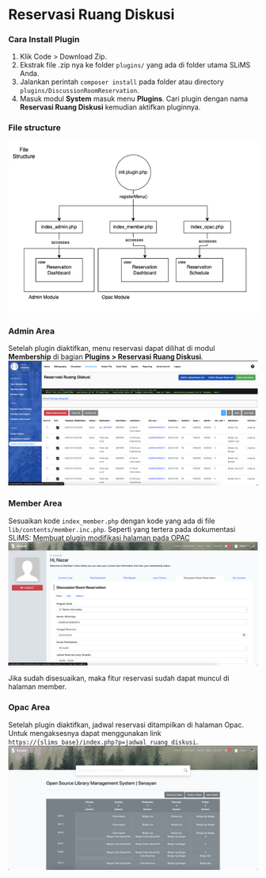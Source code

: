 # Reservasi Ruang Diskusi

### Cara Install Plugin
1. Klik Code > Download Zip.
2. Ekstrak file .zip nya ke folder `plugins/` yang ada di folder utama SLiMS Anda.
3. Jalankan perintah `composer install` pada folder atau directory `plugins/DiscussionRoomReservation`.
4. Masuk modul **System** masuk menu **Plugins**. Cari plugin dengan nama **Reservasi Ruang Diskusi** kemudian aktifkan pluginnya.

### File structure
![File Structure](docs/file_structure.png)

### Admin Area
Setelah plugin diaktifkan, menu reservasi dapat dilihat di modul **Membership** di bagian **Plugins > Reservasi Ruang Diskusi**.
![Admin Area](docs/admin_area.png)

### Member Area
Sesuaikan kode `index_member.php` dengan kode yang ada di file `lib/contents/member.inc.php`.
Seperti yang tertera pada dokumentasi SLiMS: [Membuat plugin modifikasi halaman pada OPAC](https://slims.web.id/docs/development-guide/Plugin/Membuat-plugin-modifikasi-halaman-pada-OPAC)
![Member Area](docs/member_area.png)

Jika sudah disesuaikan, maka fitur reservasi sudah dapat muncul di halaman member.

### Opac Area
Setelah plugin diaktifkan, jadwal reservasi ditampilkan di halaman Opac. Untuk mengaksesnya dapat menggunakan link `https://{slims_base}/index.php?p=jadwal_ruang_diskusi`.
![Opac Area](docs/opac_area.png)
